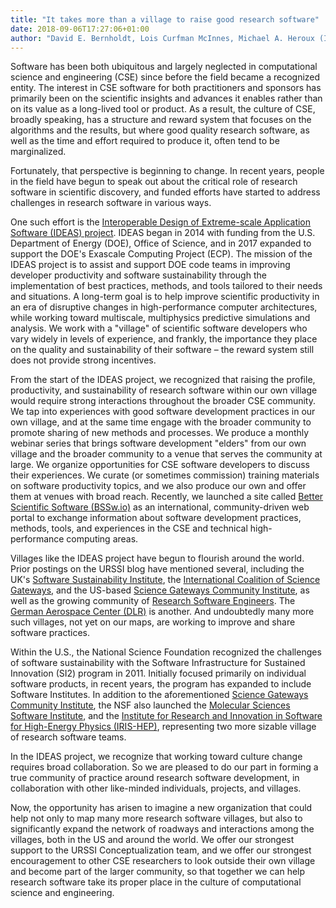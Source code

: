 ```yaml
---
title: "It takes more than a village to raise good research software"
date: 2018-09-06T17:27:06+01:00
author: "David E. Bernholdt, Lois Curfman McInnes, Michael A. Heroux (IDEAS Productivity Project)"
---
```


Software has been both ubiquitous and largely neglected in computational science and engineering (CSE) since before the field became a recognized entity. The interest in CSE software for both practitioners and sponsors has primarily been on the scientific insights and advances it enables rather than on its value as a long-lived tool or product. As a result, the culture of CSE, broadly speaking, has a structure and reward system that focuses on the algorithms and the results, but where good quality research software, as well as the time and effort required to produce it, often tend to be marginalized.  

Fortunately, that perspective is beginning to change.  In recent years, people in the field have begun to speak out about the critical role of research software in scientific discovery, and funded efforts have started to address challenges in research software in various ways.

One such effort is the [Interoperable Design of Extreme-scale Application Software (IDEAS) project](https://ideas-productivity.org/).  IDEAS began in 2014 with funding from the U.S. Department of Energy (DOE), Office of Science, and in 2017 expanded to support the DOE's Exascale Computing Project (ECP).  The mission of the IDEAS project is to assist and support DOE code teams in improving developer productivity and software sustainability through the implementation of best practices, methods, and tools tailored to their needs and situations.  A long-term goal is to help improve scientific productivity in an era of disruptive changes in high-performance computer architectures, while working toward multiscale, multiphysics predictive simulations and analysis.  We work with a "village" of scientific software developers who vary widely in levels of experience, and frankly, the importance they place on the quality and sustainability of their software – the reward system still does not provide strong incentives.   

From the start of the IDEAS project, we recognized that raising the profile, productivity, and sustainability of research software within our own village would require strong interactions throughout the broader CSE community.  We tap into experiences with good software development practices in our own village, and at the same time engage with the broader community to promote sharing of new methods and processes. We produce a monthly webinar series that brings software development "elders" from our own village and the broader community to a venue that serves the community at large.  We organize opportunities for CSE software developers to discuss their experiences.  We curate (or sometimes commission) training materials on software productivity topics, and we also produce our own and offer them at venues with broad reach.  Recently, we launched a site called [Better Scientific Software (BSSw.io)](http://BSSw.io) as an international, community-driven web portal to exchange information about software development practices, methods, tools, and experiences in the CSE and technical high-performance computing areas.

Villages like the IDEAS project have begun to flourish around the world.  Prior postings on the URSSI blog have mentioned several, including the UK's [Software Sustainability Institute](https://www.software.ac.uk), the [International Coalition of Science Gateways](http://www.icsciencegateways.org), and the US-based [Science Gateways Community Institute](https://sciencegateways.org), as well as the growing community of [Research Software Engineers](https://rse.ac.uk).  The [German Aerospace Center (DLR)](https://www.dlr.de/dlr/en/) is another.  And undoubtedly many more such villages, not yet on our maps, are working to improve and share software practices.

Within the U.S., the National Science Foundation recognized the challenges of software sustainability with the Software Infrastructure for Sustained Innovation (SI2) program in 2011.  Initially focused primarily on individual software products, in recent years, the program has expanded to include Software Institutes.  In addition to the aforementioned [Science Gateways Community Institute](https://sciencegateways.org), the NSF also launched the [Molecular Sciences Software Institute](https://molssi.org), and the [Institute for Research and Innovation in Software for High-Energy Physics (IRIS-HEP)](http://iris-hep.org), representing two more sizable village of research software teams.

In the IDEAS project, we recognize that working toward culture change requires broad collaboration.  So we are pleased to do our part in forming a true community of practice around research software development, in collaboration with other like-minded individuals, projects, and villages.

Now, the opportunity has arisen to imagine a new organization that could help not only to map many more research software villages, but also to significantly expand the network of roadways and interactions among the villages, both in the US and around the world. We offer our strongest support to the URSSI Conceptualization team, and we offer our strongest encouragement to other CSE researchers to look outside their own village and become part of the larger community, so that together we can help research software take its proper place in the culture of computational science and engineering.
